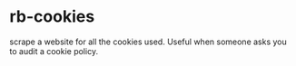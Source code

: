 # rb-cookies
scrape a website for all the cookies used. Useful when someone asks you to audit a cookie policy.
